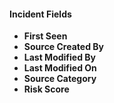 
#### Incident Fields
- **First Seen**
- **Source Created By**
- **Last Modified By**
- **Last Modified On**
- **Source Category**
- **Risk Score**
